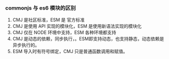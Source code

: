 ### commonjs 与 es6 模块的区别

1. CMJ 是社区标准，ESM 是 官方标准
2. CMJ 是使用 API 实现的模块化，ESM 是使用新语法实现的模块化
3. CMJ 仅在 NODE 环境中支持，ESM 各种环境都支持
4. CMJ 是动态的依赖，同步执行，。ESM即支持动态，也支持静态，动态依赖是异步执行的。
5. ESM 导入时有符号绑定，CMJ 只是普通函数调用和赋值。